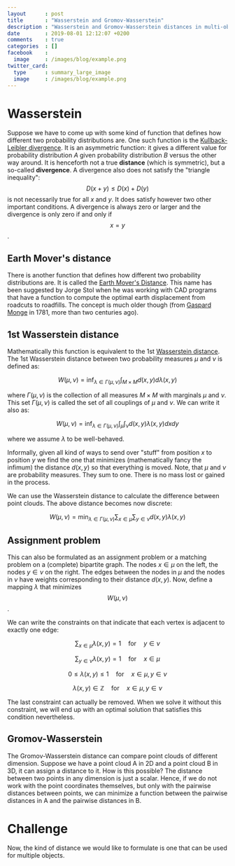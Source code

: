 ```yaml
---
layout      : post
title       : "Wasserstein and Gromov-Wasserstein"
description : "Wasserstein and Gromov-Wasserstein distances in multi-object recognition"
date        : 2019-08-01 12:12:07 +0200
comments    : true
categories  : []
facebook    :
  image     : /images/blog/example.png
twitter_card:
  type      : summary_large_image
  image     : /images/blog/example.png
---
```


# Wasserstein

Suppose we have to come up with some kind of function that defines how different two probability distributions are.
One such function is the [Kullback-Leibler divergence](https://en.wikipedia.org/wiki/Kullback%E2%80%93Leibler_divergence). 
It is an asymmetric function: it gives a different value for 
probability distribution $A$ given probability distribution $B$ versus the other way around. It is henceforth not a 
true **distance** (which is symmetric), but a so-called **divergence**. A divergence also does not satisfy the
"triangle inequality": $$D(x + y) \leq D(x) + D(y)$$ is not necessarily true for all $x$ and $y$. 
It does satisfy however two other important conditions. A divergence is always zero or larger and the divergence
is only zero if and only if $$x = y$$.

## Earth Mover's distance

There is another function that defines how different two probability distributions are. It is called the
[Earth Mover's Distance](https://en.wikipedia.org/wiki/Earth_mover%27s_distance). This name has been suggested
by Jorge Stol when he was working with CAD programs that have a function to compute the optimal earth displacement
from roadcuts to roadfills. The concept is much older though (from [Gaspard Monge](https://en.wikipedia.org/wiki/Gaspard_Monge)
in 1781, more than two centuries ago).

<!--more-->

## 1st Wasserstein distance

Mathematically this function is equivalent to the 1st [Wasserstein distance](https://en.wikipedia.org/wiki/Wasserstein_metric).
The 1st Wasserstein distance between two probability measures $\mu$ and $\nu$ is defined as:

$$W(\mu, \nu) = \inf_{\lambda \in \Gamma(\mu,\nu)} \int_{M \times M} d(x,y) d\lambda(x,y)$$ 

where $\Gamma(\mu,\nu)$ is the collection of all measures $M \times M$ with marginals $\mu$ and $\nu$.
This set $\Gamma(\mu,\nu)$ is called the set of all couplings of $\mu$ and $\nu$. We can write it also as:

$$W(\mu, \nu) = \inf_{\lambda \in \Gamma(\mu,\nu)} \int_\mu \int_\nu d(x,y) \lambda(x,y) dx dy$$ 

where we assume $\lambda$ to be well-behaved.

Informally, given all kind of ways to send over "stuff" from position $x$ to position $y$ we find the one that
minimizes (mathematically fancy the infimum) the distance $d(x,y)$ so that everything is moved.
Note, that $\mu$ and $\nu$ are probability measures. They sum to one. There is no mass lost or gained in the process.

We can use the Wasserstein distance to calculate the difference between point clouds. The above distance becomes now
discrete:

$$W(\mu, \nu) = \min_{\lambda \in \Gamma(\mu,\nu)} \sum_{x \in \mu} \sum_{y \in \nu} d(x,y) \lambda(x,y)$$

<!--
We can define the problem as a minimization problem with particular constraints.
Find a flow $F = [f_{i,j}]$ with $f_{i,j}$ the flow between $x_i$ and $y_i$ that minimizes the overall cost. That is,
solve:

$$\min \sum_i \sum_j f_{i,j} d(x_i,y_i)$$

subject to

$$f_{i,j} > 0, 1 \leq i \leq m, 1 \leq j \leq n$$

$$\sum_{i=1}^m f_{i,j} \leq 1, 1 \leq j \leq n$$

$$\sum_{j=1}^n f_{i,j} \leq 1, 1 \leq i \leq m$$

$$\sum_{i=1}^m \sum_{j=1}^n f_{i,j} = \min (m, n)$$.
-->

## Assignment problem

This can also be formulated as an assignment problem or a matching problem on a (complete) bipartite graph. 
The nodes $x \in \mu$ on the left, the nodes $y \in \nu$ on the right.
The edges between the nodes in $\mu$ and the nodes in $\nu$ have weights corresponding to their distance $d(x,y)$. Now,
define a mapping $\lambda$ that minimizes $$W(\mu,\nu)$$.

We can write the constraints on that indicate that each vertex is adjacent to exactly one edge:

$$\sum_{x \in \mu} \lambda(x,y) = 1 \quad \text{for} \quad y \in \nu$$

$$\sum_{y \in \nu} \lambda(x,y) = 1 \quad \text{for} \quad x \in \mu$$

$$0 \leq \lambda(x,y) \leq 1 \quad \text{for} \quad x \in \mu, y \in \nu$$

$$\lambda(x,y) \in \mathbb{Z} \quad \text{for} \quad x \in \mu, y \in \nu$$

The last constraint can actually be removed. When we solve it without this constraint, we will end up with an optimal
solution that satisfies this condition nevertheless.

## Gromov-Wasserstein

The Gromov-Wasserstein distance can compare point clouds of different dimension. Suppose we have
a point cloud A in 2D and a point cloud B in 3D, it can assign a distance to it. How is this possible? The distance
between two points in any dimension is just a scalar. Hence, if we do not work with the point coordinates themselves,
but only with the pairwise distances between points, we can minimize a function between the pairwise distances in A 
and the pairwise distances in B.

# Challenge

Now, the kind of distance we would like to formulate is one that can be used for multiple objects. 


